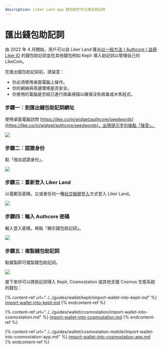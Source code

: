 ```yaml
---
description: Liker Land app 錢包終於可以導出助記詞
---
```


# 匯出錢包助記詞

由 2022 年 4 月開始，用戶可以自 Liker Land 匯出[以一般方法 ( Authcore ) 註冊 Liker ID](register/) 的錢包助記詞並在其他錢包例如 Keplr 導入助記詞以管理自己的 LikeCoin。

在匯出錢包助記詞前，請留意：

* 你必須使用桌面電腦上操作。
* 你的網絡與周邊環境是否安全。
* 你使用的電腦是否經已進行病毒掃描以確保沒有病毒或木馬程式。

### 步驟一：到匯出錢包助記詞網址

使用桌面電腦訪問 [https://like.co/in/widget/authcore/seedwords](https://like.co/in/widget/authcore/seedwords)，出現提示字句後點「接受」。

![](<../../.gitbook/assets/Seed Words 1.png>)

### 步驟二：認證身份

點「按此認證身份」。

![](<../../.gitbook/assets/Seed Words 2.png>)

### 步驟三：重新登入 Liker Land

以電郵及密碼，又或者任何一種[社交帳號登入](register/social-media-logins.md)方式登入 Liker Land。

![](<../../.gitbook/assets/Seed Words 3.png>)

### 步驟四：輸入 Authcore 密碼

輸入登入密碼，再點「顯示錢包助記詞」。

![](<../../.gitbook/assets/Seed Words 4.png>)

### 步驟五：複製錢包助記詞

點複製即可複製錢包助記詞。

![](<../../.gitbook/assets/Seed Words 5.png>)

接下來你可以將助記詞導入 Keplr, Cosmostation 或其他支援 Cosmos 生態系統的錢包：

{% content-ref url="../../guides/wallet/keplr/import-wallet-into-keplr.md" %}
[import-wallet-into-keplr.md](../../guides/wallet/keplr/import-wallet-into-keplr.md)
{% endcontent-ref %}

{% content-ref url="../../guides/wallet/cosmostation/import-wallet-into-cosmostation.md" %}
[import-wallet-into-cosmostation.md](../../guides/wallet/cosmostation/import-wallet-into-cosmostation.md)
{% endcontent-ref %}

{% content-ref url="../../guides/wallet/cosmostation-mobile/import-wallet-into-cosmostation-app.md" %}
[import-wallet-into-cosmostation-app.md](../../guides/wallet/cosmostation-mobile/import-wallet-into-cosmostation-app.md)
{% endcontent-ref %}
